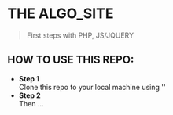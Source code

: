 # THE ALGO_SITE  
> First steps with PHP, JS/JQUERY  
  
## HOW TO USE THIS REPO:  
- **Step 1**  
    Clone this repo to your local machine using ''  
- **Step 2**  
    Then ... 

